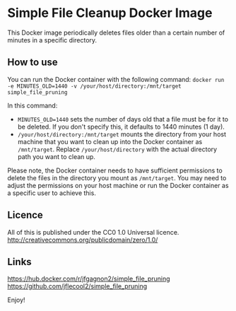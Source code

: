# Simple File Cleanup Docker Image

This Docker image periodically deletes files older than a certain number of minutes in a specific directory.


## How to use

You can run the Docker container with the following command:
`docker run -e MINUTES_OLD=1440 -v /your/host/directory:/mnt/target simple_file_pruning` 

In this command:

-   `MINUTES_OLD=1440` sets the number of days old that a file must be for it to be deleted. If you don't specify this, it defaults to 1440 minutes (1 day).
-   `/your/host/directory:/mnt/target` mounts the directory from your host machine that you want to clean up into the Docker container as `/mnt/target`. Replace `/your/host/directory` with the actual directory path you want to clean up.

Please note, the Docker container needs to have sufficient permissions to delete the files in the directory you mount as `/mnt/target`. You may need to adjust the permissions on your host machine or run the Docker container as a specific user to achieve this.

## Licence
All of this is published under the CC0 1.0 Universal licence.
<http://creativecommons.org/publicdomain/zero/1.0/>

## Links
<https://hub.docker.com/r/jfgagnon2/simple_file_pruning>
<https://github.com/jflecool2/simple_file_pruning>

Enjoy!